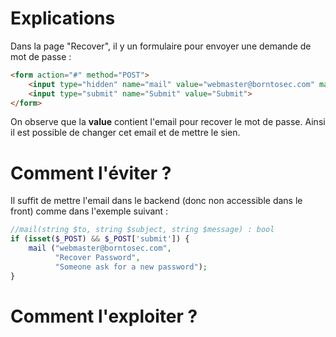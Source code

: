 # Explications
Dans la page "Recover", il y un formulaire pour envoyer une demande de mot de passe :
```html
<form action="#" method="POST">
	<input type="hidden" name="mail" value="webmaster@borntosec.com" maxlength="15">
	<input type="submit" name="Submit" value="Submit">
</form>
```
On observe que la **value** contient l'email pour recover le mot de passe.
Ainsi il est possible de changer cet email et de mettre le sien.

# Comment l'éviter ?
Il suffit de mettre l'email dans le backend (donc non accessible dans le front) comme dans l'exemple suivant :
```php
//mail(string $to, string $subject, string $message) : bool
if (isset($_POST) && $_POST['submit']) {
	mail ("webmaster@borntosec.com",
		  "Recover Password",
		  "Someone ask for a new password");
}
```

# Comment l'exploiter ?
